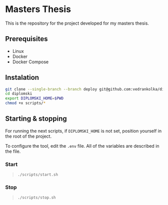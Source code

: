 # Masters Thesis
This is the repository for the project developed for my masters thesis.

## Prerequisites
- Linux
- Docker
- Docker Compose

## Instalation

```bash
git clone --single-branch --branch deploy git@github.com:vedrankolka/diplomski.git
cd diplomski
export DIPLOMSKI_HOME=$PWD
chmod +x scripts/*
```

## Starting & stopping
For running the next scripts, if `DIPLOMSKI_HOME` is not set, position yourself in the root of the project.

To configure the tool, edit the `.env` file. All of the variables are described in the file.
### Start
> `./scripts/start.sh`

### Stop
> `./scripts/stop.sh`
